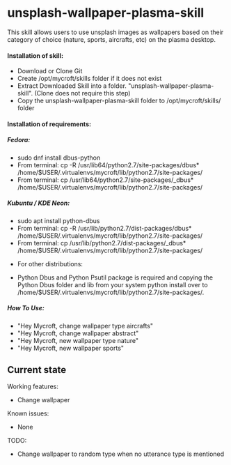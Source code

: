 # unsplash-wallpaper-plasma-skill
This skill allows users to use unsplash images as wallpapers based on their category of choice (nature, sports, aircrafts, etc) on the plasma desktop.

#### Installation of skill:
* Download or Clone Git
* Create /opt/mycroft/skills folder if it does not exist
* Extract Downloaded Skill into a folder. "unsplash-wallpaper-plasma-skill". (Clone does not require this step)
* Copy the unsplash-wallpaper-plasma-skill folder to /opt/mycroft/skills/ folder

#### Installation of requirements:
##### Fedora: 
- sudo dnf install dbus-python
- From terminal: cp -R /usr/lib64/python2.7/site-packages/dbus* /home/$USER/.virtualenvs/mycroft/lib/python2.7/site-packages/
- From terminal: cp /usr/lib64/python2.7/site-packages/_dbus* /home/$USER/.virtualenvs/mycroft/lib/python2.7/site-packages/

##### Kubuntu / KDE Neon: 
- sudo apt install python-dbus
- From terminal: cp -R /usr/lib/python2.7/dist-packages/dbus* /home/$USER/.virtualenvs/mycroft/lib/python2.7/site-packages/
- From terminal: cp /usr/lib/python2.7/dist-packages/_dbus* /home/$USER/.virtualenvs/mycroft/lib/python2.7/site-packages/

* For other distributions:
- Python Dbus and Python Psutil package is required and copying the Python Dbus folder and lib from your system python install over to /home/$USER/.virtualenvs/mycroft/lib/python2.7/site-packages/.

##### How To Use: 

- "Hey Mycroft, change wallpaper type aircrafts"
- "Hey Mycroft, change wallpaper abstract"
- "Hey Mycroft, new wallpaper type nature"
- "Hey Mycroft, new wallpaper sports" 

## Current state

Working features:
* Change wallpaper

Known issues:
* None

TODO:
* Change wallpaper to random type when no utterance type is mentioned

